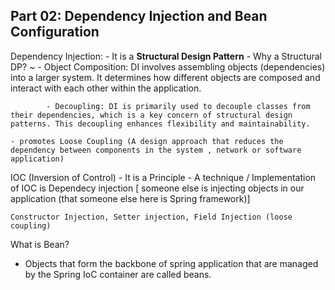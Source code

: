 ## Part 02: Dependency Injection and Bean Configuration


Dependency Injection:
    - It is a **Structural Design Pattern** 
        - Why a Structural DP? ~ 
            - Object Composition: DI involves assembling objects (dependencies) into a larger system. It determines how different objects are composed and interact with each other within the application.
            
            - Decoupling: DI is primarily used to decouple classes from their dependencies, which is a key concern of structural design patterns. This decoupling enhances flexibility and maintainability.

    - promotes Loose Coupling (A design approach that reduces the dependency between components in the system , network or software application)


IOC (Inversion of Control) - It is a Principle
    - A technique / Implementation of IOC is Dependecy injection [ someone else is injecting objects in our application (that someone else here is Spring framework)]

    Constructor Injection, Setter injection, Field Injection (loose coupling)



What is Bean?
- Objects that form the backbone of spring application that are managed by  the Spring IoC container are called beans.

